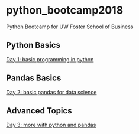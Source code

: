 # python_bootcamp2018
Python Bootcamp for UW Foster School of Business

## Python Basics
[Day 1: basic programming in python](https://github.com/summerela/python_bootcamp2018/blob/master/python_basics/README.md)

## Pandas Basics
[Day 2: basic pandas for data science](https://github.com/summerela/python_bootcamp2018/tree/master/pandas_basics)

## Advanced Topics
[Day 3: more with python and pandas](https://github.com/summerela/python_bootcamp2018/blob/master/advanced/README.md)

